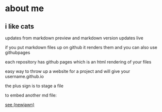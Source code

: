 # about me
## i like cats

updates from markdown preview and markdown version updates live

if you put markdown files up on github it renders them and you can also use githubpages

each repository has github pages which is an html rendering of your files

easy way to throw up a website for a project and will give your username.github.io 

the plus sign is to stage a file 

to embed another md file:

[see (newjawn)](newjawn.md)
